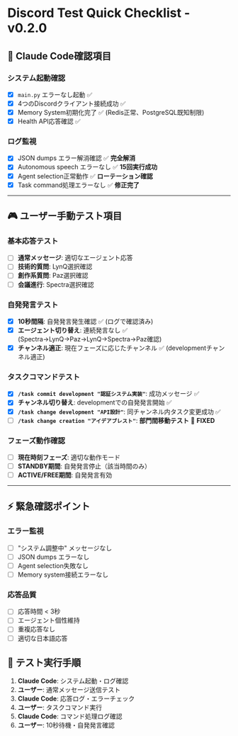 # Discord Test Quick Checklist - v0.2.0

## 🔧 Claude Code確認項目

### システム起動確認
- [x] `main.py` エラーなし起動 ✅
- [x] 4つのDiscordクライアント接続成功 ✅
- [x] Memory System初期化完了 ✅ (Redis正常、PostgreSQL既知制限)
- [x] Health API応答確認 ✅

### ログ監視
- [x] JSON dumps エラー解消確認 ✅ **完全解消**
- [x] Autonomous speech エラーなし ✅ **15回実行成功**
- [x] Agent selection正常動作 ✅ **ローテーション確認**
- [x] Task command処理エラーなし ✅ **修正完了**

---

## 🎮 ユーザー手動テスト項目

### 基本応答テスト
- [ ] **通常メッセージ**: 適切なエージェント応答
- [ ] **技術的質問**: LynQ選択確認
- [ ] **創作系質問**: Paz選択確認
- [ ] **会議進行**: Spectra選択確認

### 自発発言テスト  
- [x] **10秒間隔**: 自発発言発生確認 ✅ (ログで確認済み)
- [x] **エージェント切り替え**: 連続発言なし ✅ (Spectra→LynQ→Paz→LynQ→Spectra→Paz確認)
- [x] **チャンネル適正**: 現在フェーズに応じたチャンネル ✅ (developmentチャンネル適正)

### タスクコマンドテスト
- [x] **`/task commit development "認証システム実装"`**: 成功メッセージ ✅
- [x] **チャンネル切り替え**: developmentでの自発発言開始 ✅
- [x] **`/task change development "API設計"`**: 同チャンネル内タスク変更成功 ✅
- [ ] **`/task change creation "アイデアブレスト"`**: **部門間移動テスト** 🔧 **FIXED**

### フェーズ動作確認
- [ ] **現在時刻フェーズ**: 適切な動作モード
- [ ] **STANDBY期間**: 自発発言停止（該当時間のみ）
- [ ] **ACTIVE/FREE期間**: 自発発言有効

---

## ⚡ 緊急確認ポイント

### エラー監視
- [ ] "システム調整中" メッセージなし
- [ ] JSON dumps エラーなし  
- [ ] Agent selection失敗なし
- [ ] Memory system接続エラーなし

### 応答品質
- [ ] 応答時間 < 3秒
- [ ] エージェント個性維持
- [ ] 重複応答なし
- [ ] 適切な日本語応答

## 🚀 テスト実行手順

1. **Claude Code**: システム起動・ログ確認
2. **ユーザー**: 通常メッセージ送信テスト
3. **Claude Code**: 応答ログ・エラーチェック
4. **ユーザー**: タスクコマンド実行
5. **Claude Code**: コマンド処理ログ確認
6. **ユーザー**: 10秒待機・自発発言確認